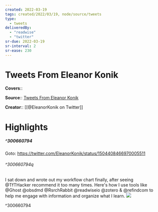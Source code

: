 ```yaml
---
created: 2022-03-19
tags: created/2022/03/19, node/source/tweets
type: 
  - tweets
deliveredBy: 
  - "readwise"
  - "twitter"
sr-due: 2022-03-19
sr-interval: 2
sr-ease: 230
---
```

# Tweets From Eleanor Konik

**Covers**:: 

**Source**:: [Tweets From Eleanor Konik](https://twitter.com/EleanorKonik)

**Creator**:: [[@EleanorKonik on Twitter]]

# Highlights
##### ^300660794


Goto: https://twitter.com/EleanorKonik/status/1504408466970005511  

###### ^300660794q

I sat down and wrote out my workflow chart finally, after seeing @TfTHacker recommend it too many times.
Here's how I use tools like @Ghost @obsdmd @RsrchRabbit @readwiseio @zotero & @refindcom 
to help me engage with information and organize what I learn. 
![](https://pbs.twimg.com/media/FOC69FvXsA4Tw0s.jpg) 

^300660794

